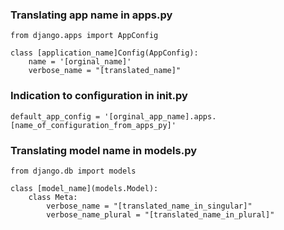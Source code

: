 ### Translating app name in apps.py
```
from django.apps import AppConfig

class [application_name]Config(AppConfig):
	name = '[orginal_name]'
	verbose_name = "[translated_name]"
```

### Indication to configuration in init.py
```
default_app_config = '[orginal_app_name].apps.[name_of_configuration_from_apps_py]'
```

### Translating model name in models.py
```
from django.db import models

class [model_name](models.Model):
	class Meta:
		verbose_name = "[translated_name_in_singular]"
		verbose_name_plural = "[translated_name_in_plural]"
```